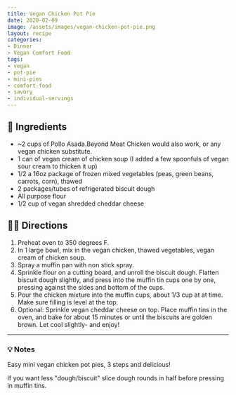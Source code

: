 ```yaml
---
title: Vegan Chicken Pot Pie
date: 2020-02-09
image: /assets/images/vegan-chicken-pot-pie.png
layout: recipe
categories:
- Dinner
- Vegan Comfort Food
tags:
- vegan
- pot-pie
- mini-pies
- comfort-food
- savory
- individual-servings
---
```


## 🧾 Ingredients

- ~2 cups of Pollo Asada.Beyond Meat Chicken would also work, or any vegan chicken substitute.
- 1 can of vegan cream of chicken soup (I added a few spoonfuls of vegan sour cream to thicken it up)
- 1/2 a 16oz package of frozen mixed vegetables (peas, green beans, carrots, corn), thawed
- 2 packages/tubes of refrigerated biscuit dough
- All purpose flour
- 1/2 cup of vegan shredded cheddar cheese

## 👩‍🍳 Directions

1. Preheat oven to 350 degrees F.
2. In 1 large bowl, mix in the vegan chicken, thawed vegetables, vegan cream of chicken soup.
3. Spray a muffin pan with non stick spray.
4. Sprinkle flour on a cutting board, and unroll the biscuit dough. Flatten biscuit dough slightly, and press into the muffin tin cups one by one, pressing against the sides and bottom of the cups.
5. Pour the chicken mixture into the muffin cups, about 1/3 cup at at time. Make sure filling is level at the top.
6. Optional: Sprinkle vegan cheddar cheese on top. Place muffin tins in the oven, and bake for about 15 minutes or until the biscuits are golden brown. Let cool slightly- and enjoy!


---

### 💡 Notes

Easy mini vegan chicken pot pies, 3 steps and delicious!

If you want less "dough/biscuit" slice dough rounds in half before pressing in muffin tins.


